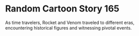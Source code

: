 # Random Cartoon Story 165

As time travelers, Rocket and Venom traveled to different eras, encountering historical figures and witnessing pivotal events.